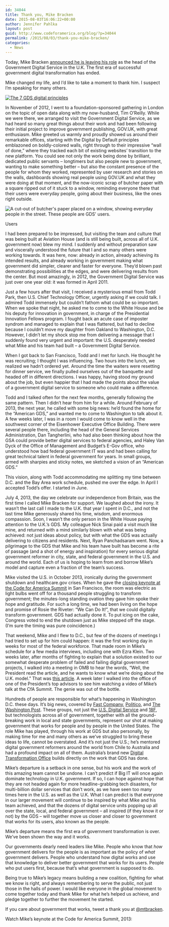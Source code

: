 ```yaml
---
id: 34044
title: Thank you, Mike Bracken
date: 2015-08-03T16:06:22+00:00
author: Jennifer Pahlka
layout: post
guid: http://www.codeforamerica.org/blog/?p=34044
permalink: /2015/08/03/thank-you-mike-bracken/
categories:
  - News
---
```

Today, Mike Bracken [announced he is leaving his role](https://gds.blog.gov.uk/2015/08/03/onwards/) as the head of the Government Digital Service in the U.K. The first era of successful government digital transformation has ended.

Mike changed my life, and I’d like to take a moment to thank him. I suspect I’m speaking for many others.

<a title="The 7 GDS digital principles" href="https://www.flickr.com/photos/benterrett/7041509709/in/photolist-bJezvP" data-flickr-embed="true"><img class="aligncenter" src="https://farm8.staticflickr.com/7267/7041509709_78bb7d6777.jpg" alt="The 7 GDS digital principles" /></a>

In November of 2012, I went to a foundation-sponsored gathering in London on the topic of open data along with my now-husband, Tim O’Reilly. While we were there, we arranged to visit the Government Digital Service, as we had heard so many great things about their work and had been following their initial project to improve government publishing, GOV.UK, with great enthusiasm. Mike greeted us warmly and proudly showed us around their remarkable offices, starting with the Digital by Default principles emblazoned on boldly-colored walls, right through to their impressive “wall of done,” where they tracked each bit of existing websites’ transition to the new platform. You could see not only the work being done by brilliant, dedicated public servants &#8211; longtimers but also people new to government, wanting to make something better – but also the constant presence of the people for whom they worked, represented by user research and stories on the walls, dashboards showing real people using GOV.UK and what they were doing at that moment, and the now-iconic scrap of butcher paper with a square ripped out of it stuck to a window, reminding everyone there that their users were everyday people, going about their business, like the ones right outside.

<div style="width: 514px" class="wp-caption aligncenter">
  <img src="https://assets.digital.cabinet-office.gov.uk/government/uploads/system/uploads/image_data/file/24016/6987029385_77fc5e704b_o_copy.png" alt="A cut-out of butcher's paper placed on a window, showing everyday people in the street. These people are GDS' users." />
  
  <p class="wp-caption-text">
    Users
  </p>
</div>

I had been prepared to be impressed, but visiting the team and culture that was being built at Aviation House (and is still being built, across all of U.K. government now) blew my mind. I suddenly and without preparation saw and viscerally understood the future that I and so many others were working towards. It was here, now: already in action, already achieving its intended results, and already working in government making what government did simpler, clearer and faster for everyone. They’d blown past demonstrating possibilities at the edges, and were delivering results from the center. But most amazingly, in 2012, the Government Digital Service was just over one year old: it was formed in April 2011.

Just a few hours after that visit, I received a mysterious email from Todd Park, then U.S. Chief Technology Officer, urgently asking if we could talk. I admired Todd immensely but couldn’t fathom what could be so important. When we spoke that night, he asked me to come to the White House and be his deputy for innovation in government, in charge of the Presidential Innovation Fellows program. I fought back an acute case of imposter syndrom and managed to explain that I was flattered, but had to decline because I couldn’t move my daughter from Oakland to Washington, D.C. However, I didn’t let my shock stop me from delivering a message that I suddenly found very urgent and important: the U.S. desperately needed what Mike and his team had built – a Government Digital Service.

When I got back to San Francisco, Todd and I met for lunch. He thought he was recruiting; I thought I was influencing. Two hours into the lunch, we realized we hadn’t ordered yet. Around the time the waiters were resetting for dinner service, we finally pulled ourselves out of the banquette and headed off in different directions. I was happy, having stood my ground about the job, but even happier that I had made the points about the value of a government digital service to someone who could make a difference.

Todd and I talked often for the next few months, generally following the same pattern. Then I didn’t hear from him for a while. Around February of 2013, the next year, he called with some big news: he’d found the home for the “American GDS,” and wanted me to come to Washington to talk about it. A few weeks later, I was in a room I would come to know well in the southwest corner of the Eisenhower Executive Office Building. There were several people there, including the head of the General Services Administration, Dan Tangherlini, who had also been thinking about how the GSA could provide better digital services to federal agencies, and Haley Van Dyck of the Office of Management and Budget’s E-Gov office, who understood how bad federal government IT was and had been calling for great technical talent in federal government for years. In small groups, armed with sharpies and sticky notes, we sketched a vision of an “American GDS.”

This vision, along with Todd accommodating me splitting my time between D.C. and the Bay Area work schedule, pushed me over the edge. In April I accepted Todd’s offer. I started in June.

July 4, 2013, the day we celebrate our independence from Britain, was the first time I called Mike Bracken for support. We laughed about the irony. It wasn’t the last call I made to the U.K. that year I spent in D.C., and not the last time Mike generously shared his time, wisdom, and enormous compassion. Soon, I wasn’t the only person in the White House paying attention to the U.K.’s GDS. My colleague Nick Sinai paid a visit much like mine, and returned with a mind similarly blown with what was being achieved: not just ideas about policy, but with what the GDS was actually delivering to citizens and residents. Next, Ryan Panchadsaram went. Now, a pilgrimage to the GDS that Mike and his team have built has become a rite of passage (and a shot of energy and inspiration) for every serious digital government reformer in city, state, and federal government in the U.S. and around the world. Each of us is hoping to learn from and borrow Mike’s model and capture even a fraction of the team’s success.

Mike visited the U.S. in October 2013, ironically during the government shutdown and healthcare.gov crises. When he gave the [closing keynote at the Code for America Summit](https://www.youtube.com/watch?v=3bK9B8_0FDQ) in San Francisco, the room was electric as light bulbs went off for a thousand people struggling to transform government; the minutes-long standing ovation they gave him spoke their hope and gratitude. For such a long time, we had been living on the hope and promise of Rosie the Riveter: “We Can Do It!”, that we could digitally transform government. GDS had actually done it. To put icing on the cake, Congress voted to end the shutdown just as Mike stepped off the stage. (I’m sure the timing was pure coincidence.)

That weekend, Mike and I flew to D.C., but few of the dozens of meetings I had tried to set up for him could happen: it was the first working day in weeks for most of the federal workforce. That made room in Mike’s schedule for a few media interviews, including one with Ezra Klein. Two weeks later, after months of fighting to explain that a solution existed to our somewhat desperate problem of failed and failing digital government projects, I walked into a meeting in OMB to hear the words, “Well, the President read the article, and he wants to know what we’re doing about the U.K. model.” That was [this article](http://www.bloomberg.com/bw/articles/2013-10-31/obamas-broken-promise-of-better-government-through-technology). A week later I walked into the office of one of the President’s top advisors to see him watching a video of Mike’s talk at the CfA Summit. The genie was out of the bottle.

Hundreds of people are responsible for what’s happening in Washington D.C. these days. It’s big news, covered by [Fast Company](http://www.fastcompany.com/3046756/obama-and-his-geeks), [Politico](http://www.politico.com/story/2015/05/barack-obama-google-tech-talent-government-websites-118064.html), and [The Washington Post](https://www.washingtonpost.com/news/the-switch/wp/2014/12/31/the-most-important-tech-stories-you-may-have-missed-in-2014/). These groups, not just the [U.S. Digital Service](https://www.whitehouse.gov/digital/united-states-digital-service) and [18F](https://18f.gsa.gov/), but technologists across all of government, together with all the ground-breaking work in local and state governments, represent our shot at making government that works for people and by people in the United States. The role Mike has played, through his work at GDS but also personally, by making time for me and many others as we’ve struggled to bring these ideas to life, cannot be overstated. And it’s not just the U.S.; he’s mentored digital government reformers around the world from Chile to Australia and had a profound impact on all of them. Australia’s brand new [Digital Transformation Office](https://www.dto.gov.au/) builds directly on the work that GDS has done.

Mike’s departure is a setback in one sense, but his work and the work of this amazing team cannot be undone. I can’t predict if Big IT will once again dominate technology in U.K. government. If so, I can hope against hope that they are not headed again for more headline-grabbing tech disasters, for multi-billion dollar services that don’t work, as we have seen too many times here in the U.S. as well as the U.K. What I can predict is that everyone in our larger movement will continue to be inspired by what Mike and his team achieved, and that the dozens of digital service units popping up all over the state, local, and federal government – all inspired (if they know it or not) by the GDS – will together move us closer and closer to government that works for its users, also known as the people.

Mike’s departure means the first era of government transformation is over. We’ve been shown the way and it works.

Our governments dearly need leaders like Mike. People who know that _how_ government delivers for the people is as important as the policy of _what_ government delivers. People who understand how digital works and use that knowledge to deliver better government that works for its users. People who put users first, because that’s what government is supposed to do.

Being true to Mike&#8217;s legacy means building a new coalition, fighting for what we know is right, and always remembering to serve the public, not just those in the halls of power. I would like everyone in the global movement to come together today and thank Mike for what he’s helped us achieve, and pledge together to further the movement he started.

If you care about government that works, tweet a thank you at [@mtbracken](http://twitter.com/mtbracken).

Watch Mike’s keynote at the Code for America Summit, 2013: